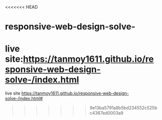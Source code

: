 <<<<<<< HEAD
# responsive-web-design-solve-
live site:https://tanmoy1611.github.io/responsive-web-design-solve-/index.html
=======
live site
https://tanmoy1611.github.io/responsive-web-design-solve-/index.html#
>>>>>>> 9e13ba5791a8b5bd234552c525bc4367ed0003a9
